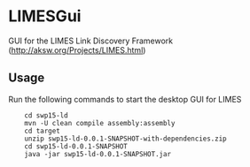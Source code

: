 # LIMESGui
GUI for the LIMES Link Discovery Framework (http://aksw.org/Projects/LIMES.html)

## Usage
Run the following commands to start the desktop GUI for LIMES
```
    cd swp15-ld
    mvn -U clean compile assembly:assembly
    cd target
    unzip swp15-ld-0.0.1-SNAPSHOT-with-dependencies.zip 
    cd swp15-ld-0.0.1-SNAPSHOT
    java -jar swp15-ld-0.0.1-SNAPSHOT.jar
```
